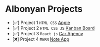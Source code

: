 # Albonyan Projects
- [✅️]  Project 1 `HTML CSS` [Appie](Albonyan-projects/Appie)
- [✅️]  Project 2 `HTML CSS JS` [Kanban Board](Albonyan-projects/Kanban-Board)
- [✅️]  Project 3 `React js` [Car Agency](Albonyan-projects/Car-Agency)
- [❌️]  Project 4 `MERN` [Note App](Albonyan-projects/Note-App)
